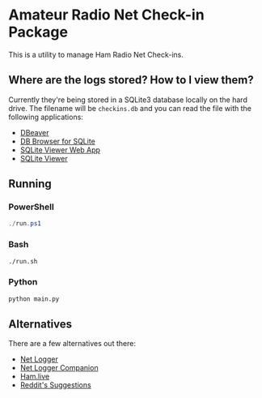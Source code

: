 # Amateur Radio Net Check-in Package

This is a utility to manage Ham Radio Net Check-ins.

## Where are the logs stored? How to I view them?

Currently they're being stored in a SQLite3 database locally on the hard drive. 
The filename will be `checkins.db` and you can read the file with the following applications:

* [DBeaver](https://dbeaver.io/)
* [DB Browser for SQLite](https://sqlitebrowser.org/)
* [SQLite Viewer Web App](https://sqliteviewer.app/)
* [SQLite Viewer](https://inloop.github.io/sqlite-viewer/)

## Running

### PowerShell

```PowerShell
./run.ps1
```

### Bash

```bash
./run.sh
```

### Python

```Python
python main.py
```

## Alternatives

There are a few alternatives out there:

* [Net Logger](https://www.netlogger.org/)
* [Net Logger Companion](https://play.google.com/store/apps/details?id=com.group427.netloggercompanion)
* [Ham.live](https://www.ham.live/)
* [Reddit's Suggestions](https://www.reddit.com/r/amateurradio/comments/10e51t9/what_is_your_favourite_logging_software_and_more/)
